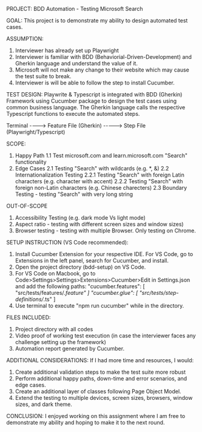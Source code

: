PROJECT: BDD Automation - Testing Microsoft Search

GOAL: This project is to demonstrate my ability to design automated test cases.

ASSUMPTION:

1. Interviewer has already set up Playwright
2. Interviewer is familiar with BDD (Behaviorial-Driven-Development) and Gherkin language and understand the value of it.
3. Microsoft will not make any change to their website which may cause the test suite to break.
4. Interviewer is will be able to follow the step to install Cucumber.

TEST DESIGN: Playwrite & Typescript is integrated with BDD (Gherkin) Framework using Cucumber package to design the test cases using common business language. The Gherkin language calls the respective Typescript functions to execute the automated steps.

Terminal ----> Feature File (Gherkin) -----> Step File (Playwright/Typescript)

SCOPE:

1. Happy Path
   1.1 Test microsoft.com and learn.microsoft.com "Search" functionality
2. Edge Cases
   2.1 Testing "Search" with wildcards (e.g. \*, &)
   2.2 Internationalization Testing
   2.2.1 Testing "Search" with foreign Latin characters (e.g. character with accent)
   2.2.2 Testing "Search" with foreign non-Latin characters (e.g. Chinese charecters)
   2.3 Boundary Testing - testing "Search" with very long string

OUT-OF-SCOPE

1. Accessibility Testing (e.g. dark mode Vs light mode)
2. Aspect ratio - testing with different screen sizes and window sizes)
3. Browser testing - testing with multiple Browser. Only testing on Chrome.

SETUP INSTRUCTION (VS Code recommended):

1. Install Cucumber Extension for your respective IDE. For VS Code, go to Extensions in the left panel, search for Cucumber, and install.
2. Open the project directory (bdd-setup) on VS Code.
3. For VS Code on Macbook, go to Code>Settings>Settings>Extensions>Cucumber>Edit in Settings.json and add the following paths:
   "cucumber.features": [
   "src/tests/features/*.feature"
   ]
   "cucumber.glue": [
   "src/tests/step-definitions/*.ts"
   ]
4. Use terminal to execute "npm run cucumber" while in the directory.

FILES INCLUDED:

1. Project directory with all codes
2. Video proof of working test execution (in case the interviewer faces any challenge setting up the framework)
3. Automation report generated by Cucumber.

ADDITIONAL CONSIDERATIONS:
If I had more time and resources, I would:

1. Create additional validation steps to make the test suite more robust
2. Perform additional happy paths, down-time and error scenarios, and edge cases.
3. Create an additional layer of classes following Page Object Model.
4. Extend the testing to multiple devices, screen sizes, browsers, window sizes, and dark theme.

CONCLUSION:
I enjoyed working on this assignment where I am free to demonstrate my ability and hoping to make it to the next round.
